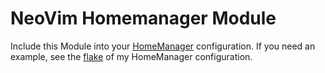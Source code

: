 # NeoVim Homemanager Module

Include this Module into your [HomeManager](https://github.com/nix-community/home-manager) configuration. If you need an example, see the [flake](https://github.com/Martin-Lndbl/nix-home-manager/blob/main/flake.nix) of my HomeManager configuration.
